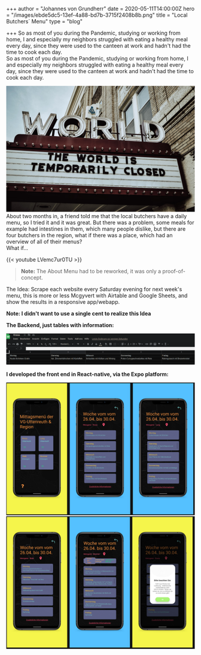 +++
author = "Johannes von Grundherr"
date = 2020-05-11T14:00:00Z
hero = "/images/ebde5dc5-13ef-4a88-bd7b-3715f2408b8b.png"
title = "Local Butchers´ Menu"
type = "blog"

+++
So as most of you during the Pandemic, studying or working from home, I and especially my neighbors struggled with eating a healthy meal every day, since they were used to the canteen at work and hadn't had the time to cook each day.  
So as most of you during the Pandemic, studying or working from home, I and especially my neighbors struggled with eating a healthy meal every day, since they were used to the canteen at work and hadn't had the time to cook each day.

![](/images/c0d87485-698a-4745-b65e-36e88fbb8a1b.jpeg)About two months in, a friend told me that the local butchers have a daily menu, so I tried it and it was great. But there was a problem, some meals for example had intestines in them, which many people dislike, but there are four butchers in the region, what if there was a place, which had an overview of all of their menus?  
What if...

{{< youtube LVemc7ur0TU >}}

> **Note:** The About Menu had to be reworked, it was only a proof-of-concept.

The Idea: Scrape each website every Saturday evening for next week's menu, this is more or less Mcgyvert with Airtable and Google Sheets, and show the results in a responsive app/webapp.  
  
**Note: I didn't want to use a single cent to realize this Idea**

**The Backend, just tables with information:**

![](/images/34e03e2a-d891-48a3-baff-261a3fb92890.png)

**I developed the front end in React-native, via the Expo platform:**

![](/images/3aa387db-21b2-4d13-a2db-15de89ed751b.png)![](/images/d6d94ea5-8983-4391-8d80-9823421c489f.png)